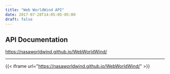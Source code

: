 ```yaml
---
title: "Web WorldWind API"
date: 2017-07-28T14:05:05-05:00
draft: false
---
```


## API Documentation

https://nasaworldwind.github.io/WebWorldWind/

---

{{< iframe url="https://nasaworldwind.github.io/WebWorldWind/" >}}
